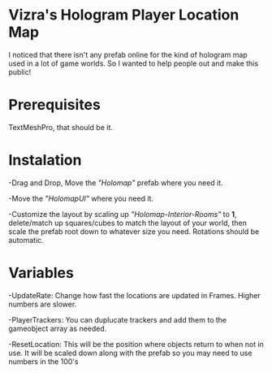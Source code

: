 # Vizra's Hologram Player Location Map
I noticed that there isn't any prefab online for the kind of hologram map used in a lot of game worlds. So I wanted to help people out and make this public!

# Prerequisites
TextMeshPro, that should be it.

# Instalation
-Drag and Drop, Move the _"Holomap"_ prefab where you need it.

-Move the _"HolomapUI"_ where you need it.

-Customize the layout by scaling up _"Holomap-Interior-Rooms"_ to **1**, delete/match up squares/cubes to match the layout of your world, then scale the prefab root down to whatever size you need. Rotations should be automatic.

# Variables
-UpdateRate: Change how fast the locations are updated in Frames. Higher numbers are slower.

-PlayerTrackers: You can duplucate trackers and add them to the gameobject array as needed.

-ResetLocation: This will be the position where objects return to when not in use. It will be scaled down along with the prefab so you may need to use numbers in the 100's
